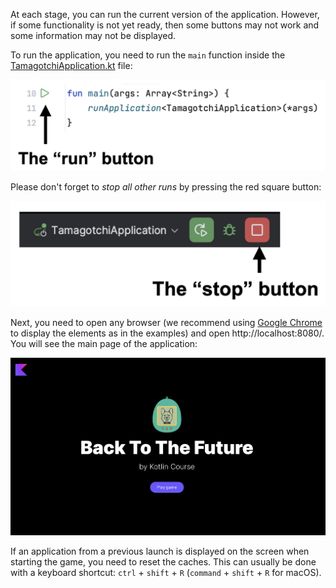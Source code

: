 At each stage, you can run the current version of the application.
However, if some functionality is not yet ready,
then some buttons may not work and some information may not be displayed.

To run the application, you need to run the `main` function inside
the [TamagotchiApplication.kt](./src/main/kotlin/org/jetbrains/kotlin/course/tamagotchi/TamagotchiApplication.kt) file:

![How to run the application](../../utils/src/main/resources/images/tamagotchi/ide/run.png)

Please don't forget to _stop all other runs_ by pressing the red square button:

![How to stop the application](../../utils/src/main/resources/images/tamagotchi/ide/stop.png)

Next, you need to open any browser (we recommend using [Google Chrome](https://www.google.com/chrome/) to display the elements as in the examples)
and open http://localhost:8080/. You will see the main page of the application:

![The main page of the application](../../utils/src/main/resources/images/tamagotchi/states/main_page.png)

<div class="hint" title="The application from the last launch is displayed">

If an application from a previous launch is displayed on the screen when starting the game, you need to reset the caches.
This can usually be done with a keyboard shortcut: `ctrl` + `shift` + `R` (`command` + `shift` + `R` for macOS).
</div>
